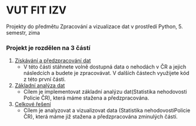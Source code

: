 # VUT FIT IZV

Projekty do předmětu Zpracování a vizualizace dat v prostředí Python, 5. semestr, zima


### Projekt je rozdělen na 3 částí
1. [Získávání a předzpracování dat](./Projekt_part1/)
   - V této části stáhnete volně dostupná data o nehodách v ČR a jejich následcích a budete je zpracovávat. V dalších částech využijete kód z této první části.
2. [Základní analýza dat](./Projekt_part2/)
   - Cílem je implementovat základní analýzu dat(​Statistika nehodovosti​ Policie ČR), která máme stažena a předzpracována.
3. [Celkové řešení](./Projekt_part2/)
   - Cílem je analyzovat a vizualizovat data (​Statistika nehodovosti​ Policie ČR), která máme již stažena a předzpracována zminulých částí.
